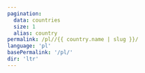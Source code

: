 ```yaml
---
pagination:
  data: countries
  size: 1
  alias: country
permalink: /pl//{{ country.name | slug }}/
language: 'pl'
basePermalink: '/pl/'
dir: 'ltr'
---
```



